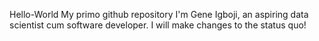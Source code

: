 Hello-World
My primo github repository
I'm Gene Igboji, an aspiring data scientist cum software developer. I will make changes to the status quo!
